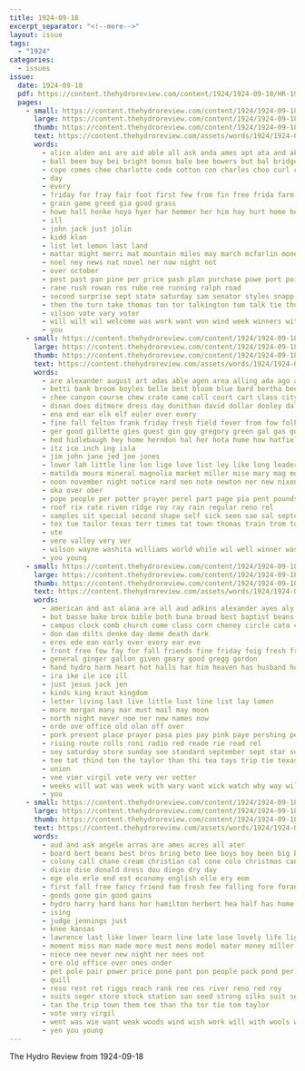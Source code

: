 ```yaml
---
title: 1924-09-18
excerpt_separator: "<!--more-->"
layout: issue
tags:
  - "1924"
categories:
  - issues
issue:
  date: 1924-09-18
  pdf: https://content.thehydroreview.com/content/1924/1924-09-18/HR-1924-09-18.pdf
  pages:
    - small: https://content.thehydroreview.com/content/1924/1924-09-18/small/HR-1924-09-18-01.jpg
      large: https://content.thehydroreview.com/content/1924/1924-09-18/large/HR-1924-09-18-01.jpg
      thumb: https://content.thehydroreview.com/content/1924/1924-09-18/thumbnails/HR-1924-09-18-01.jpg
      text: https://content.thehydroreview.com/assets/words/1924/1924-09-18/HR-1924-09-18-01.txt
      words:
        - alice alden ani are aid able all ask anda ames apt ata and ake
        - ball been buy bei bright bonus bale bee bowers but bal bridgeport boys bir big bet body bate bridge
        - cope comes chee charlotte code cotton con charles choo curl clase car cal cop
        - day
        - every
        - friday for fray fair foot first few from fin free frida farm far fund forward fett fail
        - grain game greed gia good grass
        - howe hall honke hoya hyer har hemmer her him hay hurt home heres has hardware hydro hanly
        - ill
        - john jack just jolin
        - kidd klan
        - list let lemon last land
        - mattar might merri mat mountain miles may march mcfarlin money
        - noel ney news nat novel ner now night not
        - over october
        - pest past pan pine per price pash plan purchase powe port point pour piece
        - rane rush rowan ros rube ree running ralph road
        - second surprise sept state saturday sam senator styles snapp seems sample seen she set shown speak size september soon smail states
        - then the turn take thomas ton tor talkington tum talk tie thur tice them tarte thi
        - vilson vote vary voter
        - will wilt wil welcome was work want won wind week winners with
        - you
    - small: https://content.thehydroreview.com/content/1924/1924-09-18/small/HR-1924-09-18-02.jpg
      large: https://content.thehydroreview.com/content/1924/1924-09-18/large/HR-1924-09-18-02.jpg
      thumb: https://content.thehydroreview.com/content/1924/1924-09-18/thumbnails/HR-1924-09-18-02.jpg
      text: https://content.thehydroreview.com/assets/words/1924/1924-09-18/HR-1924-09-18-02.txt
      words:
        - are alexander august art adas able agen area alling ada ago aid amy all auxier and ator
        - betti bank broom boyles belle best bloom blue bard bertha been bon brand back bostick born bright business beckett baby but ber bill beach brothers
        - chee canyon course chew crate came call court cart class city carl cake che code cecil cream colorado county cope cashier clinton corn clerk cooper cata
        - dinan does ditmore dress day dunithan david dollar dooley dal
        - ena end ear elk elf euler ever every
        - fine fall felton frank friday fresh field fever from fow folk first found for fei
        - ger good gillette gies guest gin guy gregory green gal gas goes gertrude goud george
        - hed hidlebaugh hey home herndon hal her hota hume how hatfield hon hag has hor homes him hee hydro
        - itz ice inch ing isla
        - jim john jane jed joe jones
        - lower lah little line lon lige love list ley like long leader lot
        - matilda moura mineral magnolia market miller mise mary mag monday melba man mos mckee mis morgan miles more miss meal
        - noon november night notice nard nen note newton ner new nixon nan now neal
        - oka over ober
        - pope people per potter prayer perel part page pia pent pounds pay pone phi pete peden pax piety
        - roof rix rate riven ridge roy ray rain regular reno rel
        - samples sit special second shape self sick seen sae sal september school seal shanks soll seay sunday sed suit strain selling stewart spore style sun shell stand saturday shee sis sept say smith son subject sas she saige sason scarth
        - tex tue tailor texas terr times tat town thomas train trom ton tian than toe trull triplett tow them tae tole the tim thee toth tene
        - ute
        - vere valley very ver
        - wilson wayne washita williams world while wil well winner was warkentin wee wear will with wie week why went weil wife west
        - you young
    - small: https://content.thehydroreview.com/content/1924/1924-09-18/small/HR-1924-09-18-03.jpg
      large: https://content.thehydroreview.com/content/1924/1924-09-18/large/HR-1924-09-18-03.jpg
      thumb: https://content.thehydroreview.com/content/1924/1924-09-18/thumbnails/HR-1924-09-18-03.jpg
      text: https://content.thehydroreview.com/assets/words/1924/1924-09-18/HR-1924-09-18-03.txt
      words:
        - american and ast alana are all aud adkins alexander ayes aly asa anil
        - bot basse bake brox bible both buna bread best baptist beans bring back been boy bran birth bir ber blakley
        - campus clock comb church come class corn cheney circle cata col city chi chia
        - don dae dilts denke day deme death dark
        - eres ede ean early ever every ear eve
        - front free few fay for fall friends fine friday feig fresh frank forty fergus fee fiest from first fer
        - general ginger gallon given geary good gregg gordon
        - hand hydro harm heart hot halls har him heaven has husband honey hie homa her had
        - ira ike ile ice ill
        - just jesus jack jen
        - kinds king kraut kingdom
        - letter living last live little lust line list lay lomen
        - more morgan many mar must mail may moon
        - north night never noe ner new names now
        - orde ove office old olan off over
        - pork present place prayer pasa pies pay pink paye pershing pees
        - rising route rolls roni radio red reade rie read rel
        - sey saturday store sunday see standard september sept star sun sat smi service salmon soe son shorts south sam seip seer she skeets sir seats sia sit spell
        - tee tat thind ton the taylor than thi tea tays trip tie texas tes toledo thing too tara tin teat
        - union
        - vee vier virgil vote very ver vetter
        - weeks will wat was week with wary want wick watch why way williams wit
        - you
    - small: https://content.thehydroreview.com/content/1924/1924-09-18/small/HR-1924-09-18-04.jpg
      large: https://content.thehydroreview.com/content/1924/1924-09-18/large/HR-1924-09-18-04.jpg
      thumb: https://content.thehydroreview.com/content/1924/1924-09-18/thumbnails/HR-1924-09-18-04.jpg
      text: https://content.thehydroreview.com/assets/words/1924/1924-09-18/HR-1924-09-18-04.txt
      words:
        - aud and ask angele arras are ames acres all ater
        - board bert beans best bros bring beto bee boys boy been big bar but buy business better black
        - colony call chane cream christian cal cone colo christmas canton come church charle can crissman coats
        - dixie dise donald dress dou diego dry day
        - ege ele erle end est economy english elle ery eom
        - first fall free fancy friend fam fresh fee falling fore foran from for
        - goods gone gin good gains
        - hydro harry hard hans hor hamilton herbert hea half has home
        - ising
        - judge jennings just
        - knee kansas
        - lawrence last like lower learn line late lose lovely life light law lee lave look lowing long little lat levy
        - moment miss man made more must mens model mater money miller mew mill
        - niece nee never new night ner nees not
        - ore old office over ones onder
        - pet pole pair power price pone pant pon people pack pond per pae pro prentis pump pelt
        - quill
        - reso rest ret riggs reach rank ree res river reno red roy
        - suits seger store stock station san seed strong silks suit see short stand son shi school span soo sheen such sim salesman shall sos seeds sale style sor
        - tan the trip town them tee than tha tor tie tom taylor
        - vote very virgil
        - went was wie want weak woods wind wish work will with wools wife well week winter wool
        - yen you young
---
```


The Hydro Review from 1924-09-18

<!--more-->

